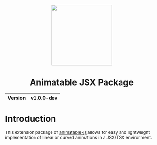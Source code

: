<div align="center">
  <img width="200px" src="https://github.com/user-attachments/assets/ccc4a353-7903-4a49-a92d-26b6dfa1d200">
  <h1>Animatable JSX Package</h1>
  <table>
        <thead>
          <tr>
            <th>Version</th>
            <th>v1.0.0-dev</th>
          </tr>
        </tbody>
    </table>
</div>

# Introduction
This extension package of [animatable-js](https://github.com/animatable-js/animatable_js) allows for easy and lightweight implementation of linear or curved animations in a JSX/TSX environment.
